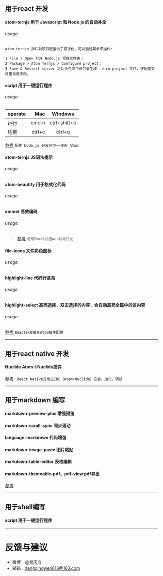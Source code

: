 ## 用于react 开发
#### **atom-ternjs** 用于 Javascript 和 Node.js 的自动补全
###### usage:
``` shell
atom-ternjs 插件对项目配置做了可视化，可以通过菜单来操作:

1 File > Open 打开 Node.js 项目文件夹；
2 Package > Atom Ternjs > Configure project；
3 Save & Restart server 之后会在项目根目录生成 .tern-project 文件，该配置文件里常用字段。

```
#### **script** 用于一键运行程序
###### usage:
| operate   |      Mac | Windows       |
| :-------- | --------:| :------:      |
| 运行      |    cmd+i |  ctrl+shift+b |
| 结束      |   ctrl+c |  ctrl+q       |

[参考](https://juejin.im/entry/5764bb4880dda4005f86f5b3) `配置 Node.js 开发环境——使用 Atom`

#### **atom-ternjs**  JS语法提示
###### usage:
#### **atom-beautify**  用于格式化代码
###### usage:
#### **emmet**  高效编码
###### usage:
> [参考](https://www.w3cplus.com/tools/using-emmet-speed-front-end-web-development.html) `使用Emmet加速Web前端开发`

#### **file-icons**  文件彩色图标
###### usage:
#### **highlight-line**   代码行高亮
###### usage:
#### **highlight-select**  高亮选择，双击选择的内容，会自动高亮全篇中的该内容
###### usage:

[参考](https://www.cnblogs.com/jeanneze/p/6830844.html) `React开发相关Atom插件配置`

---------

## 用于react native 开发
#### **Nuclide** Atom＋Nuclide插件

[参考](http://blog.csdn.net/hello_hwc/article/details/51612139) ` React Native开发之IDE（Atom+Nuclide）安装，运行，调试`

---------

## 用于markdown 编写
#### **markdown-preview-plus**  增强预览
#### **markdown-scroll-sync**  同步滚动
#### **language-markdown**  代码增强
#### **markdown-image-paste**  图片粘贴
#### **markdown-table-editor**  表格编辑
#### **markdown-themeable-pdf、pdf-view**  pdf导出

[参考](https://www.cnblogs.com/libin-1/p/6638165.html)

---------

## 用于shell编写
#### **script** 用于一键运行程序

---------

# 反馈与建议
- 微博：[@曾庆文](http://weibo.com/zenqinwen "个人微博账号")
- 邮箱：<zengqingwen616@163.com>
